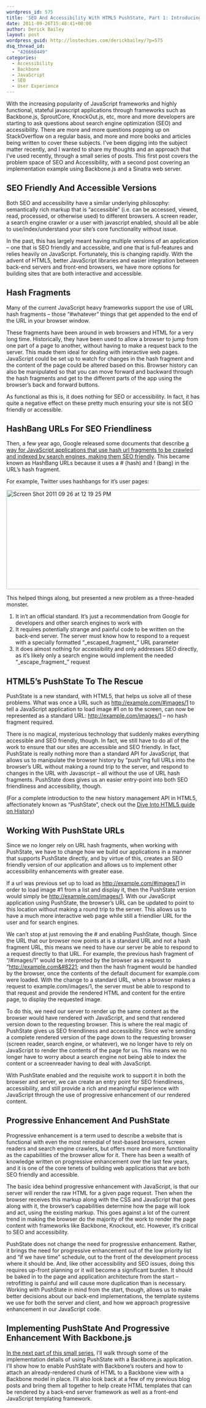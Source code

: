 ```yaml
---
wordpress_id: 575
title: 'SEO And Accessibility With HTML5 PushState, Part 1: Introducing PushState'
date: 2011-09-26T15:48:41+00:00
author: Derick Bailey
layout: post
wordpress_guid: http://lostechies.com/derickbailey/?p=575
dsq_thread_id:
  - "426660449"
categories:
  - Accessibility
  - Backbone
  - JavaScript
  - SEO
  - User Experience
---
```

With the increasing popularity of JavaScript frameworks and highly functional, stateful javascript applications through frameworks such as Backbone.js, SproutCore, KnockOut.js, etc, more and more developers are starting to ask questions about search engine optimization (SEO) and accessibility. There are more and more questions popping up on StackOverflow on a regular basis, and more and more books and articles being written to cover these subjects. I&#8217;ve been digging into the subject matter recently, and I wanted to share my thoughts and an approach that I&#8217;ve used recently, through a small series of posts. This first post covers the problem space of SEO and Accessibility, with a second post covering an implementation example using Backbone.js and a Sinatra web server.

## SEO Friendly And Accessible Versions

Both SEO and accessibility have a similar underlying philosophy: semantically rich markup that is &#8220;accessible&#8221; (i.e. can be accessed, viewed, read, processed, or otherwise used) to different browsers. A screen reader, a search engine crawler or a user with javascript enabled, should all be able to use/index/understand your site&#8217;s core functionality without issue.

In the past, this has largely meant having multiple versions of an application &#8211; one that is SEO friendly and accessible, and one that is full-features and relies heavily on JavaScript. Fortunately, this is changing rapidly. With the advent of HTML5, better JavaScript libraries and easier integration between back-end servers and front-end browsers, we have more options for building sites that are both interactive and accessible.

## Hash Fragments

Many of the current JavaScript heavy frameworks support the use of URL hash fragments &#8211; those &#8220;#whatever&#8221; things that get appended to the end of the URL in your browser window.

These fragments have been around in web browsers and HTML for a very long time. Historically, they have been used to allow a browser to jump from one part of a page to another, without having to make a request back to the server. This made them ideal for dealing with interactive web pages. JavaScript could be set up to watch for changes in the hash fragment and the content of the page could be altered based on this. Browser history can also be manipulated so that you can move forward and backward through the hash fragments and get to the different parts of the app using the browser&#8217;s back and forward buttons.

As functional as this is, it does nothing for SEO or accessibility. In fact, it has quite a negative effect on these pretty much ensuring your site is not SEO friendly or accessible.

## HashBang URLs For SEO Friendliness

Then, a few year ago, Google released some documents that describe [a way for JavaScript applications that use hash url fragments to be crawled and indexed by search engines, making them SEO friendly](http://code.google.com/web/ajaxcrawling/docs/specification.html). This became known as HashBang URLs because it uses a # (hash) and ! (bang) in the URL&#8217;s hash fragment.

For example, Twitter uses hashbangs for it&#8217;s user pages:

<img title="Screen Shot 2011-09-26 at 12.19.25 PM.png" src="http://lostechies.com/content/derickbailey/uploads/2011/09/Screen-Shot-2011-09-26-at-12.19.25-PM.png" border="0" alt="Screen Shot 2011 09 26 at 12 19 25 PM" width="552" height="259" />

This helped things along, but presented a new problem as a three-headed monster.

  1. It in&#8217;t an official standard. It&#8217;s just a recommendation from Google for developers and other search engines to work with
  2. It requires potentially strange and painful code to be written on the back-end server. The server must know how to respond to a request with a specially formatted &#8220;\_escaped\_fragment_&#8221; URL parameter
  3. It does almost nothing for accessibility and only addresses SEO directly, as it&#8217;s likely only a search engine would implement the needed &#8220;\_escape\_fragment_&#8221; request

## HTML5&#8217;s PushState To The Rescue

PushState is a new standard, with HTML5, that helps us solve all of these problems. What was once a URL such as http://example.com/#images/1 to tell a JavaScript application to load image #1 on to the screen, can now be represented as a standard URL: http://example.com/images/1 &#8211; no hash fragment required.

There is no magical, mysterious technology that suddenly makes everything accessible and SEO friendly, though. In fact, we still have to do all of the work to ensure that our sites are accessible and SEO friendly. In fact, PushState is really nothing more than a standard API for JavaScript, that allows us to manipulate the browser history by &#8220;push&#8221;ing full URLs into the browser&#8217;s URL without making a round trip to the server, and respond to changes in the URL with Javascript &#8211; all without the use of URL hash fragments. PushState does gives us an easier entry-point into both SEO friendliness and accessibility, though.

(For a complete introduction to the new history management API in HTML5, affectionately known as &#8220;PushState&#8221;, check out the [Dive Into HTML5 guide on History](http://diveintohtml5.info/history.html))

## Working With PushState URLs

Since we no longer rely on URL hash fragments, when working with PushState, we have to change how we build our applications in a manner that supports PushState directly, and by virtue of this, creates an SEO friendly version of our application and allows us to implement other accessibility enhancements with greater ease.

If a url was previous set up to load as http://example.com/#images/1 in order to load image #1 from a list and display it, then the PushState version would simply be http://example.com/images/1. With our JavaScript application using PushState, the browser&#8217;s URL can be updated to point to this location without making a round trip to the server. This allows us to have a much more interactive web page while still a friendlier URL for the user and for search engines.

We can&#8217;t stop at just removing the # and enabling PushState, though. Since the URL that our browser now points at is a standard URL and not a hash fragment URL, this means we need to have our server be able to respond to a request directly to that URL. For example, the previous hash fragment of &#8220;/#images/1&#8221; would be interpreted by the browser as a request to &#8220;http://example.com&#8221; and then the hash fragment would be handled by the browser, once the contents of the default document for example.com were loaded. With the change to a standard URL, when a browser makes a request to example.com/images/1, the server must be able to respond to that request and provide the rendered HTML and content for the entire page, to display the requested image.

To do this, we need our server to render up the same content as the browser would have rendered with JavaScript, and send that rendered version down to the requesting browser. This is where the real magic of PushState gives us SEO friendliness and accessibility. Since we&#8217;re sending a complete rendered version of the page down to the requesting browser (screen reader, search engine, or whatever), we no longer have to rely on JavaScript to render the contents of the page for us. This means we no longer have to worry about a search engine not being able to index the content or a screenreader having to deal with JavaScript.

With PushState enabled and the requisite work to support it in both the browser and server, we can create an entry point for SEO friendliness, accessibility, and still provide a rich and meaningful experience with JavaScript through the use of progressive enhancement of our rendered content.

## Progressive Enhancement And PushState

Progressive enhancement is a term used to describe a website that is functional with even the most remedial of text-based browsers, screen readers and search engine crawlers, but offers more and more functionality as the capabilities of the browser allow for it. There has been a wealth of knowledge written on progressive enhancement over the last few years, and it is one of the core tenets of building web applications that are both SEO friendly and accessible.

The basic idea behind progressive enhancement with JavaScript, is that our server will render the raw HTML for a given page request. Then when the browser receives this markup along with the CSS and JavaScript that goes along with it, the browser&#8217;s capabilities determine how the page will look and act, using the existing markup. This goes against a lot of the current trend in making the browser do the majority of the work to render the page content with frameworks like Backbone, Knockout, etc. However, it&#8217;s critical to SEO and accessibility.

PushState does not change the need for progressive enhancement. Rather, it brings the need for progressive enhancement out of the low priority list and &#8220;if we have time&#8221; schedule, out to the front of the development process where it should be. And, like other accessibility and SEO issues, doing this requires up-front planning or it will become a significant burden. It should be baked in to the page and application architecture from the start &#8211; retrofitting is painful and will cause more duplication than is necessary. Working with PushState in mind from the start, though, allows us to make better decisions about our back-end implementations, the template systems we use for both the server and client, and how we approach progressive enhancement in our JavaScript code.

## Implementing PushState And Progressive Enhancement With Backbone.js

[In the next part of this small series](http://lostechies.com/derickbailey/2011/09/26/seo-and-accessibility-with-html5-pushstate-part-2-progressive-enhancement-with-backbone-js/), I&#8217;ll walk through some of the implementation details of using PushState with a Backbone.js application. I&#8217;ll show how to enable PushState with Backbone&#8217;s routers and how to attach an already-rendered chunk of HTML to a Backbone view with a Backbone model in place. I&#8217;ll also look back at a few of my previous blog posts and bring them all together to help create HTML templates that can be rendered by a back-end server framework as well as a front-end JavaScript templating framework.